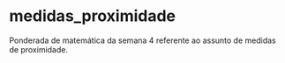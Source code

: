 # medidas_proximidade
 Ponderada de matemática da semana 4 referente ao assunto de medidas de proximidade.

